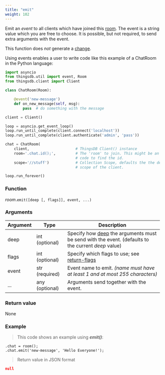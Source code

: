 ```yaml
---
title: "emit"
weight: 102
---
```



Emit an *event* to all clients which have joined this [room](..).
The event is a string value which you are free to choose. It is possible, but not required, to send extra arguments with the event.

This function does *not* generate a [change](../../../overview/changes).

Using events enables a user to write code like this example of a ChatRoom in the Python language:

```python
import asyncio
from thingsdb.util import event, Room
from thingsdb.client import Client

class ChatRoom(Room):

    @event('new-message')
    def on_new_message(self, msg):
        pass  # do something with the message

client = Client()

loop = asyncio.get_event_loop()
loop.run_until_complete(client.connect('localhost'))
loop.run_until_complete(client.authenticate('admin', 'pass'))

chat = ChatRoom(
    client,                     # ThingsDB Client() instance
    room='.chat.id();',         # The 'room' to join. This might be an Id or
                                # code to find the id.
    scope='//stuff')            # Collection Scope, defaults the the default
                                # scope of the client.

loop.run_forever()
```

### Function

*room*.`emit([deep [, flags]], event, ...)`

### Arguments

Argument | Type | Description
-------- | ---- | -----------
deep | int (optional) | Specify how [deep](../../../collection-api/return/#deep) the arguments must be send with the event. (defaults to the current *deep* value)
flags | int (optional) | Specify which flags to use; see [return-flags](../../../overview/statements/#return-flags)
event | str (required) | Event name to emit. *(name must have at least 1 and at most 255 characters)*
... | any (optional) | Arguments send together with the event.


### Return value

None

### Example

> This code shows an example using ***emit()***:

```thingsdb,json_response
.chat = room();
.chat.emit('new-message', 'Hello Everyone!');
```

> Return value in JSON format

```json
null
```
